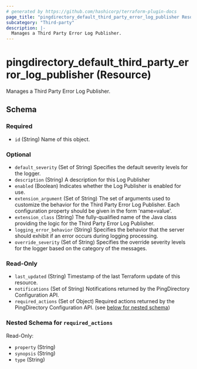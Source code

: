 ```yaml
---
# generated by https://github.com/hashicorp/terraform-plugin-docs
page_title: "pingdirectory_default_third_party_error_log_publisher Resource - terraform-provider-pingdirectory"
subcategory: "Third-party"
description: |-
  Manages a Third Party Error Log Publisher.
---
```


# pingdirectory_default_third_party_error_log_publisher (Resource)

Manages a Third Party Error Log Publisher.



<!-- schema generated by tfplugindocs -->
## Schema

### Required

- `id` (String) Name of this object.

### Optional

- `default_severity` (Set of String) Specifies the default severity levels for the logger.
- `description` (String) A description for this Log Publisher
- `enabled` (Boolean) Indicates whether the Log Publisher is enabled for use.
- `extension_argument` (Set of String) The set of arguments used to customize the behavior for the Third Party Error Log Publisher. Each configuration property should be given in the form 'name=value'.
- `extension_class` (String) The fully-qualified name of the Java class providing the logic for the Third Party Error Log Publisher.
- `logging_error_behavior` (String) Specifies the behavior that the server should exhibit if an error occurs during logging processing.
- `override_severity` (Set of String) Specifies the override severity levels for the logger based on the category of the messages.

### Read-Only

- `last_updated` (String) Timestamp of the last Terraform update of this resource.
- `notifications` (Set of String) Notifications returned by the PingDirectory Configuration API.
- `required_actions` (Set of Object) Required actions returned by the PingDirectory Configuration API. (see [below for nested schema](#nestedatt--required_actions))

<a id="nestedatt--required_actions"></a>
### Nested Schema for `required_actions`

Read-Only:

- `property` (String)
- `synopsis` (String)
- `type` (String)


